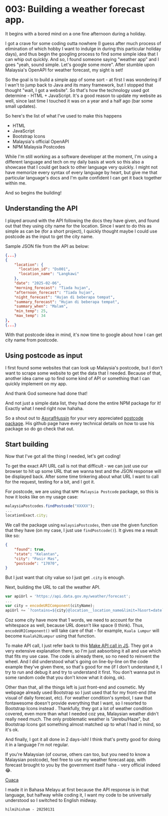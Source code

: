 # 003: Building a weather forecast app.

It begins with a bored mind on a one fine afternoon during a holiday.

I got a crave for some coding outta nowhere (I guess after much process of elimination of which hobby I want to indulge in during this particular holiday days), and thus begin the googling process to find some simple idea that I can whip out quickly. And so, I found someone saying "weather app" and I goes "yeah, sound simple. Let's google some more". After stumble upon Malaysia's OpenAPI for weather forecast, my sight is set!

So the goal is to build a simple app of some sort - at first I was wondering if I wan't to jump back to Java and its many framework, but I stopped that thought "wait, I got a website". So that's how the technology used got determine - HTML + JavaScript. It's a good reason to update my website as well, since last time I touched it was on a year and a half ago (bar some small updates). 

So here's the list of what I've used to make this happens
- HTML
- JavaScript
- Bootstrap Icons
- Malaysia's official OpenAPI
- NPM Malaysia Postcodes

While I'm still working as a software developer at the moment, I'm using a different language and tech on my daily basis at work so this also a showcase that I could get back to other language very quickly. I might not have memorize every syntax of every language by heart, but give me that particular language's docs and I'm quite confident I can get it back together within me.

And so begins the building!

## Understanding the API

I played around with the API following the docs they have given, and found out that they using city name for the location. Since I want to do this as simple as can be (for a short project), I quickly thought maybe I could use postcode as the input to get the city name. 

Sample JSON file from the API as below:

```json
{...}
{
    "location": {
      "location_id": "Ds001",
      "location_name": "Langkawi"
    },
    "date": "2025-02-06",
    "morning_forecast": "Tiada hujan",
    "afternoon_forecast": "Tiada hujan",
    "night_forecast": "Hujan di beberapa tempat",
    "summary_forecast": "Hujan di beberapa tempat",
    "summary_when": "Malam",
    "min_temp": 25,
    "max_temp": 34
},
{...}
```

With that postcode idea in mind, it's now time to google about how I can get city name from postcode.

## Using postcode as input

I first found some websites that can look up Malaysia's postcode, but I don't want to scrape some website to get the data that I needed. Because of that, another idea came up to find some kind of API or something that I can quickly implement on my app.

And thank God someone had done that!

And not just a simple data list, they had done the entire NPM package for it! Exactly what I need right now hahaha.

So a shout out to [AsyrafHussin](https://github.com/AsyrafHussin) for your very appreciated [postcode package](https://github.com/AsyrafHussin/npm-malaysia-postcodes). His github page have every technical details on how to use his package so do go check that out.

## Start building

Now that I've got all the thing I needed, let's get coding!

To get the exact API URL call is not that difficult - we can just use our browser to hit up some URL that we wanna test and the JSON response will be displayed back. After some time tinkering about what URL I want to call for the request, testing for a bit, and I got it.

For postcode, we are using that `NPM Malaysia Postcode` package, so this is how it looks like on my usage case:

```js
malaysiaPostcodes.findPostcode("XXXXX");
...
locationExact.city;
```

We call the package using `malaysiaPostcodes`, then use the given function that they have (on my case, I just use `findPostcode()`). It gives me a result like so:

```json
{
    "found": true,
    "state": "Kelantan",
    "city": "Pasir Mas",
    "postcode": "17070",
}
```
But I just want that city value so I just get `.city` is enough.

Next, building the URL to call the weather API.

```js
var apiUrl = 'https://api.data.gov.my/weather/forecast';
...
var city = encodeURIComponent(cityName);
apiUrl += `?contains=${city}@location__location_name&limit=7&sort=date`;
```

Coz some city have more that 1 words, we need to account for the whitespace as well, because URL doesn't like space (I think). Thus, `encodeURIComponent()` will take care of that - for example, `Kuala Lumpur` will become `Kuala%20Lumpur` using that function.

To make API call, I just refer back to this [Make API call in JS](https://www.freecodecamp.org/news/make-api-calls-in-javascript/). They got a very extensive explanation there, so I'm just aabsorbing it all and use which that fits my use case. The code is already there, so no need to reinvent the wheel. And I did understood what's going on line-by-line on the code example they've given there, so that's good for me (if I don't understand it, I try to run and debug it and try to understand it first. You don't wanna put in some random code that you don't know what it doing, ok).

Other than that, all the things left is just front-end and cosmetic. My webpage already used Bootstrap so I just used that for my front-end (the visual of daily forecast, etc). For weather condition's symbol, I saw that fontawesome doesn't provide everything that I want, so I resorted to Bootstrap Icons instead . Thankfully, they got a lot of weather condition covered, even more than what I needed coz yea, Malaysian weather didn't really need much. The only problematic weather is "Jerebu/Haze", but Bootstrap Icons got something almost matched up to what I had in mind, so it's ok.

And finally, I got it all done in 2 days-ish! I think that's pretty good for doing it in a language I'm not regular.

If you're Malaysian (of course, others can too, but you need to know a Malaysian postcode), feel free to use my weather forecast app, with forecast brought to you by the government itself haha - very official indeed 😂.

[Cuaca](http://www.hilmihisham.com/cuaca.html)

I made it in Bahasa Melayu at first because the API response is in that language, but halfway while coding it, I want my code to be universally understood so I switched to English midway.

`hilmihisham - 20250131`

